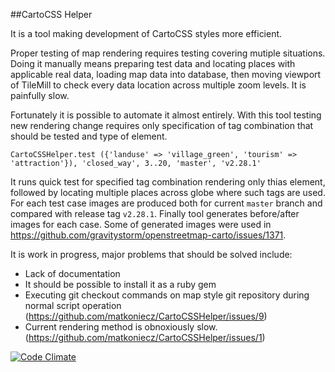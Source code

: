 ##CartoCSS Helper

It is a tool making development of CartoCSS styles more efficient.

Proper testing of map rendering requires testing covering mutiple situations. Doing it manually means preparing test data and locating places with applicable real data, loading map data into database, then moving viewport of TileMill to check every data location across multiple zoom levels. It is painfully slow.

Fortunately it is possible to automate it almost entirely. With this tool testing new rendering change requires only specification of tag combination that should be tested and type of element.

```
CartoCSSHelper.test ({'landuse' => 'village_green', 'tourism' => 'attraction'}), 'closed_way', 3..20, 'master', 'v2.28.1'
```
It runs quick test for specified tag combination rendering only thias element, followed by locating multiple places across globe where such tags are used. For each test case images are produced both for current `master` branch and compared with release tag `v2.28.1`. Finally tool generates before/after images for each case. Some of generated images were used in https://github.com/gravitystorm/openstreetmap-carto/issues/1371.

It is work in progress, major problems that should be solved include:

* Lack of documentation
* It should be possible to install it as a ruby gem
* Executing git checkout commands on map style git repository during normal script operation (https://github.com/matkoniecz/CartoCSSHelper/issues/9)
* Current rendering method is obnoxiously slow. (https://github.com/matkoniecz/CartoCSSHelper/issues/1)

[![Code Climate](https://codeclimate.com/github/mkoniecz/CartoCSSHelper/badges/gpa.svg)](https://codeclimate.com/github/mkoniecz/CartoCSSHelper)
